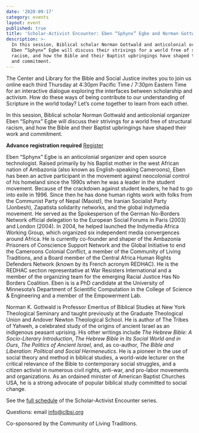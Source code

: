 ```yaml
---
date: '2020-09-17'
category: events
layout: event
published: true
title: 'Scholar-Activist Encounter: Eben “Sphynx” Egbe and Norman Gottwald'
description: >-
  In this session, Biblical scholar Norman Gottwald and anticolonial organizer
  Eben “Sphynx” Egbe will discuss their strivings for a world free of structural
  racism, and how the Bible and their Baptist upbringings have shaped their work
  and commitment.
---
```

The Center and Library for the Bible and Social Justice invites you to
join us online each third Thursday at 4:30pm Pacific Time / 7:30pm
Eastern Time for an interactive dialogue exploring the interfaces
between scholarship and activism. How do these ways of being contribute
to our understanding of Scripture in the world today? Let’s come
together to learn from each other.

In this session, Biblical scholar Norman Gottwald and anticolonial
organizer Eben “Sphynx” Egbe will discuss their strivings for a world
free of structural racism, and how the Bible and their Baptist
upbringings have shaped their work and commitment.

**Advance registration required**
<a class="hollow button small" href="https://us02web.zoom.us/meeting/register/tZwucuiurz8iH9ehReExrtWShKzutaQPD0Nz">Register</a>

Eben “Sphynx” Egbe is an anticolonial organizer and open source
technologist. Raised primarily by his Baptist mother in the west African
nation of Ambazonia (also known as English-speaking Cameroons), Eben has
been an active participant in the movement against neocolonial control
of his homeland since the 1990s when he was a leader in the student
movement. Because of the crackdown against student leaders, he had to go
into exile in 1996. Since then he has done human rights work with folks
from the Communist Party of Nepal (Maoist), the Iranian Socialist Party
(Jonbesh), Zapatista solidarity networks, and the global indymedia
movement. He served as the Spokesperson of the German No-Borders Network
official delegation to the European Social Forums in Paris (2003) and
London (2004). In 2004, he helped launched the Indymedia Africa Working
Group, which organized six independent media convergences around Africa.
He is currently co-founder and shaper of the Ambazonia Prisoners of
Conscience Support Network and the Global Initiative to end the
Cameroons Colonial Conflict, a member of the Community of Living
Traditions, and a Board member of the Central Africa Human Rights
Defenders Network (known by its French acronym REDHAC). He is the REDHAC
section representative at War Resisters International and a member of
the organizing team for the emerging Racial Justice Has No Borders
Coalition. Eben is is a PhD candidate at the University of Minnesota’s
Department of Scientific Computation in the College of Science &
Engineering and a member of the Empowerment Lab.

Norman K. Gottwald is Professor Emeritus of Biblical Studies at New York
Theological Seminary and taught previously at the Graduate Theological
Union and Andover Newton Theological School. He is author of The Tribes
of Yahweh, a celebrated study of the origins of ancient Israel as an
indigenous peasant uprising. His other writings include _The Hebrew
Bible: A Socio-Literary Introduction_, _The Hebrew Bible in Its Social
World and in Ours_, _The Politics of Ancient Israel_, and, as co-author,
_The Bible and Liberation: Political and Social Hermeneutics_. He is a
pioneer in the use of social theory and method in biblical studies, a
world-wide lecturer on the critical relevance of the Bible to
contemporary social struggles, and a citizen activist in numerous civil
rights, anti-war, and pro-labor movements and organizations. As an
ordained minister of American Baptist Churches USA, he is a strong
advocate of popular biblical study committed to social change.

See the [full schedule](https://clbsj.org/news/2020/06/11/scholar-activist-encounters/)
of the Scholar-Activist Encounter series.

Questions: email [info@clbsj.org](mailto:info@clbsj.org)

Co-sponsored by the Community of Living Traditions.

